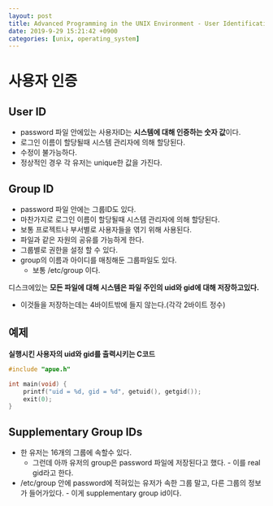 ```yaml
---
layout: post
title: Advanced Programming in the UNIX Environment - User Identification
date: 2019-9-29 15:21:42 +0900
categories: [unix, operating_system]
---
```


# 사용자 인증
## User ID
- password 파일 안에있는 사용자ID는 **시스템에 대해 인증하는 숫자 값**이다.
- 로그인 이름이 할당될때 시스템 관리자에 의해 할당된다.
- 수정이 불가능하다.
- 정상적인 경우 각 유저는 unique한 값을 가진다.
## Group ID
- password 파일 안에는 그룹ID도 있다.
- 마찬가지로 로그인 이름이 할당될때 시스템 관리자에 의해 할당된다.
- 보통 프로젝트나 부서별로 사용자들을 엮기 위해 사용된다.
- 파일과 같은 자원의 공유를 가능하게 한다.
- 그룹별로 권한을 설정 할 수 있다.
- group의 이름과 아이디를 매칭해둔 그룹파일도 있다.
	- 보통 /etc/group 이다.

디스크에있는 **모든 파일에 대해 시스템은 파일 주인의 uid와 gid에 대해 저장하고있다.**
- 이것들을 저장하는데는 4바이트밖에 들지 않는다.(각각 2바이트 정수)

## 예제
**실행시킨 사용자의 uid와 gid를 출력시키는 C코드**
```c
#include "apue.h"

int main(void) {
	printf("uid = %d, gid = %d", getuid(), getgid());
	exit(0);
}
```

## Supplementary Group IDs
- 한 유저는 16개의 그룹에 속할수 있다.
	- 그런데 아까 유저의 group은 password 파일에 저장된다고 했다. - 이를 real gid라고 한다.
- /etc/group 안에 password에 적혀있는 유저가 속한 그룹 말고, 다른 그룹의 정보가 들어가있다. - 이게 supplementary group id이다.